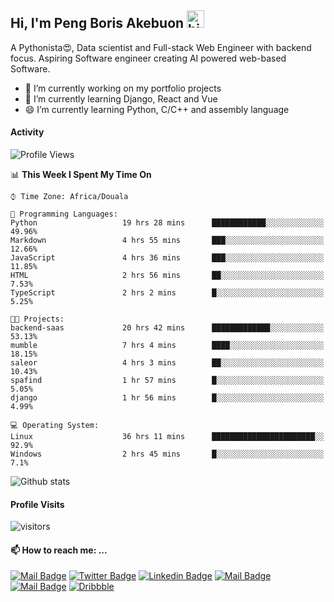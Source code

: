  ## Hi, I'm Peng Boris Akebuon <img src="https://user-images.githubusercontent.com/1303154/88677602-1635ba80-d120-11ea-84d8-d263ba5fc3c0.gif" width="28px" alt="hi">

 A Pythonista😍, Data scientist and Full-stack Web Engineer with backend focus. Aspiring Software engineer creating AI powered web-based Software.
- 🔭 I’m currently working on my portfolio projects
- 🌱 I’m currently learning Django, React and Vue
- 😄 I’m currently learning Python, C/C++ and assembly language

#### Activity
<!--START_SECTION:waka-->
![Profile Views](http://img.shields.io/badge/Profile%20Views-27-blue)

📊 **This Week I Spent My Time On** 

```text
⌚︎ Time Zone: Africa/Douala

💬 Programming Languages: 
Python                   19 hrs 28 mins      ████████████░░░░░░░░░░░░░   49.96% 
Markdown                 4 hrs 55 mins       ███░░░░░░░░░░░░░░░░░░░░░░   12.66% 
JavaScript               4 hrs 36 mins       ███░░░░░░░░░░░░░░░░░░░░░░   11.85% 
HTML                     2 hrs 56 mins       ██░░░░░░░░░░░░░░░░░░░░░░░   7.53% 
TypeScript               2 hrs 2 mins        █░░░░░░░░░░░░░░░░░░░░░░░░   5.25%

🐱‍💻 Projects: 
backend-saas             20 hrs 42 mins      █████████████░░░░░░░░░░░░   53.13% 
mumble                   7 hrs 4 mins        ████░░░░░░░░░░░░░░░░░░░░░   18.15% 
saleor                   4 hrs 3 mins        ██░░░░░░░░░░░░░░░░░░░░░░░   10.43% 
spafind                  1 hr 57 mins        █░░░░░░░░░░░░░░░░░░░░░░░░   5.05% 
django                   1 hr 56 mins        █░░░░░░░░░░░░░░░░░░░░░░░░   4.99%

💻 Operating System: 
Linux                    36 hrs 11 mins      ███████████████████████░░   92.9% 
Windows                  2 hrs 45 mins       █░░░░░░░░░░░░░░░░░░░░░░░░   7.1%

```


<!--END_SECTION:waka-->


![Github stats](https://github-readme-stats.vercel.app/api?username=itzomen&theme=vue&show_icons=true&count_private=true)
 
 #### Profile Visits 

![visitors](https://visitor-badge.glitch.me/badge?page_id=itzomen)

#### 📫 How to reach me: ...

[![Mail Badge](https://img.shields.io/badge/-itzomen-c0392b?style=flat&labelColor=c0392b&logo=gmail&logoColor=white)](mailto:peng.akebuon2468@gmail.com)
[![Twitter Badge](https://img.shields.io/badge/-@itz_omen-1ca0f1?style=flat&labelColor=1ca0f1&logo=twitter&logoColor=white&link=https://twitter.com/itz_omen)](https://twitter.com/itz_omen/) [![Linkedin Badge](https://img.shields.io/badge/-Peng_Boris_Akebuon-0e76a8?style=flat&labelColor=0e76a8&logo=linkedin&logoColor=white)](https://www.linkedin.com/in/peng-boris-akebuon-0b8ba0195/)
 [![Mail Badge](https://img.shields.io/badge/-Academy_Omen-e74c3c?style=flat&labelColor=e74c3c&logo=youtube&logoColor=white)](https://www.youtube.com/channel/UCknaAfNfqKQDQFnqP2zMA6A)  [![Mail Badge](https://img.shields.io/badge/-@itz_an_omen-5851DB?style=flat&labelColor=5851DB&logo=instagram&logoColor=white)](https://instagram.com/itz_an_omen)  [![Dribbble](https://img.shields.io/badge/-itzomen-ea4c89?style=flat&label&logo=dribbble&logoColor=white)](https://dribbble.com/itzomen)
